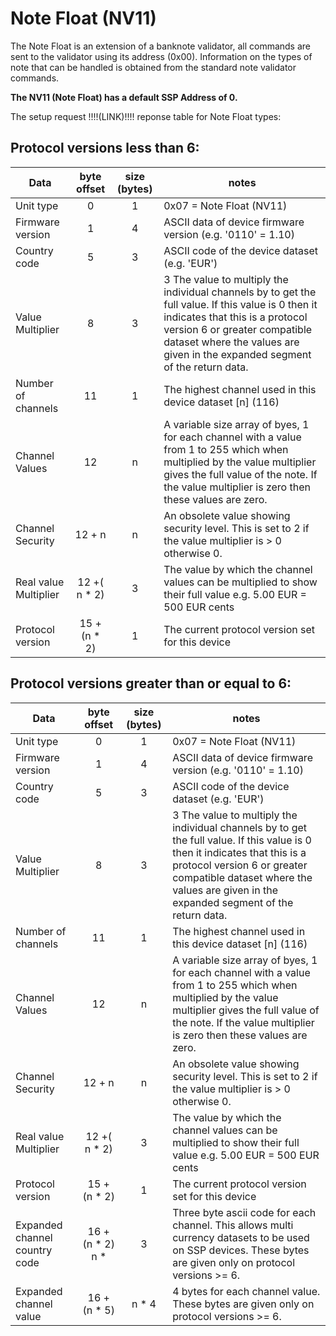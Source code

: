 # Note Float (NV11)

The Note Float is an extension of a banknote validator, all commands are sent to the validator using its
address (0x00). Information on the types of note that can be handled is obtained from the standard note
validator commands.

**The NV11 (Note Float) has a default SSP Address of 0.**

The setup request !!!!(LINK)!!!! reponse table for Note Float types:

## Protocol versions less than 6:

|Data|byte offset|size (bytes)|notes|
|---|:---:|:---:|---|
| Unit type | 0 | 1 | 0x07 = Note Float (NV11) |
| Firmware version | 1 | 4 | ASCII data of device firmware version (e.g. '0110' = 1.10) |
| Country code | 5 | 3 | ASCII code of the device dataset (e.g. 'EUR') |
| Value Multiplier | 8 | 3 | 3 The value to multiply the individual channels by to get the full value. If this value is 0 then it indicates that this is a protocol version 6 or greater compatible dataset where the values are given in the expanded segment of the return data. |
| Number of channels | 11 | 1 | The highest channel used in this device dataset [n] (1­16) |
| Channel Values | 12 | n | A variable size array of byes, 1 for each channel with a value from 1 to 255 which when multiplied by the value multiplier gives the full value of the note. If the value multiplier is zero then these values are zero. |
| Channel Security | 12 + n | n | An obsolete value showing security level. This is set to 2 if the value multiplier is > 0 otherwise 0. |
| Real value Multiplier | 12 +( n * 2) | 3 | The value by which the channel values can be multiplied to show their full value e.g. 5.00 EUR = 500 EUR cents |
| Protocol version | 15 + (n * 2) | 1 | The current protocol version set for this device |

## Protocol versions greater than or equal to 6:

|Data|byte offset|size (bytes)|notes|
|---|:---:|:---:|---|
| Unit type | 0 | 1 | 0x07 = Note Float (NV11) |
| Firmware version | 1 | 4 | ASCII data of device firmware version (e.g. '0110' = 1.10) |
| Country code | 5 | 3 | ASCII code of the device dataset (e.g. 'EUR') |
| Value Multiplier | 8  | 3 | 3 The value to multiply the individual channels by to get the full value. If this value is 0 then it indicates that this is a protocol version 6 or greater compatible dataset where the values are given in the expanded segment of the return data. |
| Number of channels | 11 | 1 | The highest channel used in this device dataset [n] (1­16) |
| Channel Values | 12 | n | A variable size array of byes, 1 for each channel with a value from 1 to 255 which when multiplied by the value multiplier gives the full value of the note. If the value multiplier is zero then these values are zero. |
| Channel Security | 12 + n | n | An obsolete value showing security level. This is set to 2 if the value multiplier is > 0 otherwise 0. |
| Real value Multiplier | 12 +( n * 2) | 3 | The value by which the channel values can be multiplied to show their full value e.g. 5.00 EUR = 500 EUR cents |
| Protocol version | 15 + (n * 2) | 1 | The current protocol version set for this device |
| Expanded channel country code | 16 + (n * 2) n * | 3 | Three byte ascii code for each channel. This allows multi currency datasets to be used on SSP devices. These bytes are given only on protocol versions >= 6. |
| Expanded channel value | 16 + (n * 5)  | n * 4 | 4 bytes for each channel value. These bytes are given only on protocol versions >= 6. |
